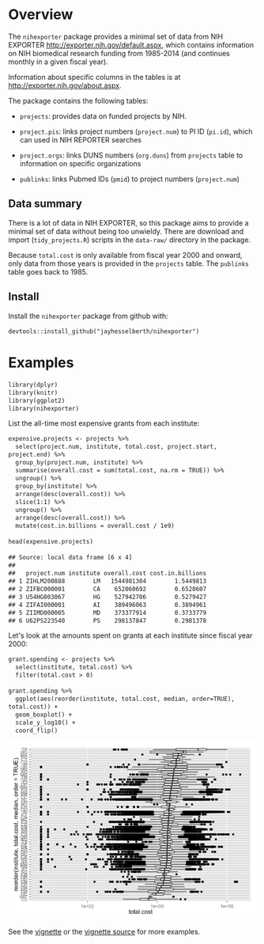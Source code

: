 Overview
========

The `nihexporter` package provides a minimal set of data from NIH
EXPORTER <http://exporter.nih.gov/default.aspx>, which contains
information on NIH biomedical research funding from 1985-2014 (and
continues monthly in a given fiscal year).

Information about specific columns in the tables is at
<http://exporter.nih.gov/about.aspx>.

The package contains the following tables:

-   `projects`: provides data on funded projects by NIH.

-   `project.pis`: links project numbers (`project.num`) to PI ID
    (`pi.id`), which can used in NIH REPORTER searches

-   `project.orgs`: links DUNS numbers (`org.duns`) from `projects`
    table to information on specific organizations

-   `publinks`: links Pubmed IDs (`pmid`) to project numbers
    (`project.num`)

Data summary
------------

There is a lot of data in NIH EXPORTER, so this package aims to provide
a minimal set of data without being too unwieldy. There are download and
import (`tidy_projects.R`) scripts in the `data-raw/` directory in the
package.

Because `total.cost` is only available from fiscal year 2000 and onward,
only data from those years is provided in the `projects` table. The
`publinks` table goes back to 1985.

Install
-------

Install the `nihexporter` package from github with:

    devtools::install_github("jayhesselberth/nihexporter")

Examples
========

    library(dplyr)
    library(knitr)
    library(ggplot2)
    library(nihexporter)

List the all-time most expensive grants from each institute:

    expensive.projects <- projects %>%
      select(project.num, institute, total.cost, project.start, project.end) %>%
      group_by(project.num, institute) %>%
      summarise(overall.cost = sum(total.cost, na.rm = TRUE)) %>%
      ungroup() %>%
      group_by(institute) %>%
      arrange(desc(overall.cost)) %>%
      slice(1:1) %>%
      ungroup() %>%
      arrange(desc(overall.cost)) %>%
      mutate(cost.in.billions = overall.cost / 1e9)

    head(expensive.projects)

    ## Source: local data frame [6 x 4]
    ## 
    ##   project.num institute overall.cost cost.in.billions
    ## 1 ZIHLM200888        LM   1544981304        1.5449813
    ## 2 ZIFBC000001        CA    652060692        0.6520607
    ## 3 U54HG003067        HG    527942706        0.5279427
    ## 4 ZIFAI000001        AI    389496063        0.3894961
    ## 5 ZIIMD000005        MD    373377914        0.3733779
    ## 6 U62PS223540        PS    298137847        0.2981378

Let's look at the amounts spent on grants at each institute since fiscal
year 2000:

    grant.spending <- projects %>% 
      select(institute, total.cost) %>%
      filter(total.cost > 0)

    grant.spending %>%
      ggplot(aes(reorder(institute, total.cost, median, order=TRUE), total.cost)) +
      geom_boxplot() +
      scale_y_log10() +
      coord_flip()

![](README_files/figure-markdown_strict/grant.spending-1.png)

See the [vignette](http://rpubs.com/jayhesselberth/nihexporter-vignette)
or the [vignette source](vignettes/nihexporter.Rmd) for more examples.
